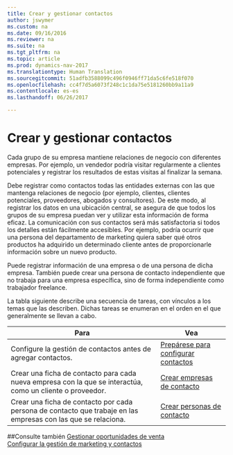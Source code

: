 ```yaml
---
title: Crear y gestionar contactos
author: jswymer
ms.custom: na
ms.date: 09/16/2016
ms.reviewer: na
ms.suite: na
ms.tgt_pltfrm: na
ms.topic: article
ms.prod: dynamics-nav-2017
ms.translationtype: Human Translation
ms.sourcegitcommit: 51adfb3588099c496f0946ff71da5c6fe518f070
ms.openlocfilehash: cc4f7d5a6073f248c1c1da75e5181260bb9a11a9
ms.contentlocale: es-es
ms.lasthandoff: 06/26/2017

---
```

# <a name="create-and-manage-contacts"></a>Crear y gestionar contactos
Cada grupo de su empresa mantiene relaciones de negocio con diferentes empresas. Por ejemplo, un vendedor podría visitar regularmente a clientes potenciales y registrar los resultados de estas visitas al finalizar la semana.

Debe registrar como contactos todas las entidades externas con las que mantenga relaciones de negocio (por ejemplo, clientes, clientes potenciales, proveedores, abogados y consultores). De este modo, al registrar los datos en una ubicación central, se asegura de que todos los grupos de su empresa puedan ver y utilizar esta información de forma eficaz. La comunicación con sus contactos será más satisfactoria si todos los detalles están fácilmente accesibles. Por ejemplo, podría ocurrir que una persona del departamento de marketing quiera saber qué otros productos ha adquirido un determinado cliente antes de proporcionarle información sobre un nuevo producto.

Puede registrar información de una empresa o de una persona de dicha empresa. También puede crear una persona de contacto independiente que no trabaja para una empresa específica, sino de forma independiente como trabajador freelance.

La tabla siguiente describe una secuencia de tareas, con vínculos a los temas que las describen. Dichas tareas se enumeran en el orden en el que generalmente se llevan a cabo.

|Para |Vea |
|---|----|
|Configure la gestión de contactos antes de agregar contactos.|[Prepárese para configurar contactos](marketing-setup-contacts.md)|
|Crear una ficha de contacto para cada nueva empresa con la que se interactúa, como un cliente o proveedor.|[Crear empresas de contacto](marketing-create-contact-companies.md)|
|Crear una ficha de contacto por cada persona de contacto que trabaje en las empresas con las que se relaciona.|[Crear personas de contacto](marketing-create-contact-persons.md)|

##<a name="see-also"></a>Consulte también
[Gestionar oportunidades de venta](marketing-manage-sales-opportunities.md)  
[Configurar la gestión de marketing y contactos](marketing-setup-marketing.md)  

